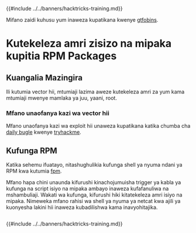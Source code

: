 {{#include ../../banners/hacktricks-training.md}}

Mifano zaidi kuhusu yum inaweza kupatikana kwenye [gtfobins](https://gtfobins.github.io/gtfobins/yum/).

# Kutekeleza amri zisizo na mipaka kupitia RPM Packages

## Kuangalia Mazingira

Ili kutumia vector hii, mtumiaji lazima aweze kutekeleza amri za yum kama mtumiaji mwenye mamlaka ya juu, yaani, root.

### Mfano unaofanya kazi wa vector hii

Mfano unaofanya kazi wa exploit hii unaweza kupatikana katika chumba cha [daily bugle](https://tryhackme.com/room/dailybugle) kwenye [tryhackme](https://tryhackme.com).

## Kufunga RPM

Katika sehemu ifuatayo, nitashughulikia kufunga shell ya nyuma ndani ya RPM kwa kutumia [fpm](https://github.com/jordansissel/fpm).

Mfano hapa chini unaunda kifurushi kinachojumuisha trigger ya kabla ya kufunga na script isiyo na mipaka ambayo inaweza kufafanuliwa na mshambuliaji. Wakati wa kufunga, kifurushi hiki kitatekeleza amri isiyo na mipaka. Nimeweka mfano rahisi wa shell ya nyuma ya netcat kwa ajili ya kuonyesha lakini hii inaweza kubadilishwa kama inavyohitajika.
```text

```
{{#include ../../banners/hacktricks-training.md}}
